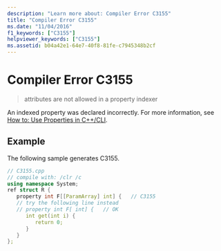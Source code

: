 ```yaml
---
description: "Learn more about: Compiler Error C3155"
title: "Compiler Error C3155"
ms.date: "11/04/2016"
f1_keywords: ["C3155"]
helpviewer_keywords: ["C3155"]
ms.assetid: b04a42e1-64e7-40f8-81fe-c7945348b2cf
---
```

# Compiler Error C3155

> attributes are not allowed in a property indexer

An indexed property was declared incorrectly. For more information, see [How to: Use Properties in C++/CLI](../../dotnet/how-to-use-properties-in-cpp-cli.md).

## Example

The following sample generates C3155.

```cpp
// C3155.cpp
// compile with: /clr /c
using namespace System;
ref struct R {
   property int F[[ParamArray] int] {   // C3155
   // try the following line instead
   // property int F[ int] {   // OK
      int get(int i) {
         return 0;
      }
   }
};
```
